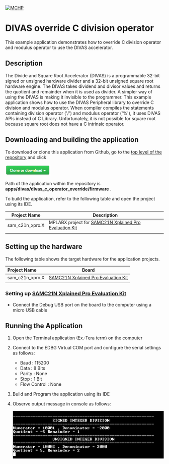 [![MCHP](https://www.microchip.com/ResourcePackages/Microchip/assets/dist/images/logo.png)](https://www.microchip.com)

# DIVAS override C division operator

This example application demonstrates how to override C division operator and modulus operator to use the DIVAS accelerator.

## Description

The Divide and Square Root Accelerator (DIVAS) is a programmable 32-bit signed or unsigned hardware divider and a 32-bit unsigned square root hardware engine. The DIVAS takes dividend and divisor values and returns the quotient and remainder when it is used as divider. A simpler way of using the DIVAS is making it invisible to the programmer. This example application shows how to use the DIVAS Peripheral library to override C division and modulus operator. When compiler compiles the statements containing division operator ('/') and modulus operator ('%'), it uses DIVAS APIs instead of C Library. Unfortunately, it is not possible for square root because square root does not have a C intrinsic operator.

## Downloading and building the application

To download or clone this application from Github, go to the [top level of the repository](https://github.com/Microchip-MPLAB-Harmony/csp_apps_sam_c20_c21) and click

![clone](../../../docs/images/clone.png)

Path of the application within the repository is **apps/divas/divas_c_operator_override/firmware** .

To build the application, refer to the following table and open the project using its IDE.

| Project Name      | Description                                    |
| ----------------- | ---------------------------------------------- |
| sam_c21n_xpro.X | MPLABX project for [SAMC21N Xplained Pro Evaluation Kit](https://www.microchip.com/developmenttools/ProductDetails/atsamc21n-xpro) |
|||

## Setting up the hardware

The following table shows the target hardware for the application projects.

| Project Name| Board|
|:---------|:---------:|
| sam_c21n_xpro.X | [SAMC21N Xplained Pro Evaluation Kit](https://www.microchip.com/developmenttools/ProductDetails/atsamc21n-xpro)
|||

### Setting up [SAMC21N Xplained Pro Evaluation Kit](https://www.microchip.com/developmenttools/ProductDetails/atsamc21n-xpro)

- Connect the Debug USB port on the board to the computer using a micro USB cable

## Running the Application

1. Open the Terminal application (Ex.:Tera term) on the computer
2. Connect to the EDBG Virtual COM port and configure the serial settings as follows:
    - Baud : 115200
    - Data : 8 Bits
    - Parity : None
    - Stop : 1 Bit
    - Flow Control : None
3. Build and Program the application using its IDE
4. Observe output message in console as follows:

    ![output](images/output_divas_c_operator_overide.png)
